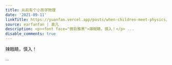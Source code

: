 ```yaml
---
title: 从前有个小孩学物理
date: '2021-09-11'
linkTitle: https://yuanfan.vercel.app/posts/when-children-meet-physics/
source: earfanfan | 袁凡
description: <p><font face="微软雅黑">辣眼睛，慎入！</p> ...
disable_comments: true
---
```

<p><font face="微软雅黑">辣眼睛，慎入！</p> ...